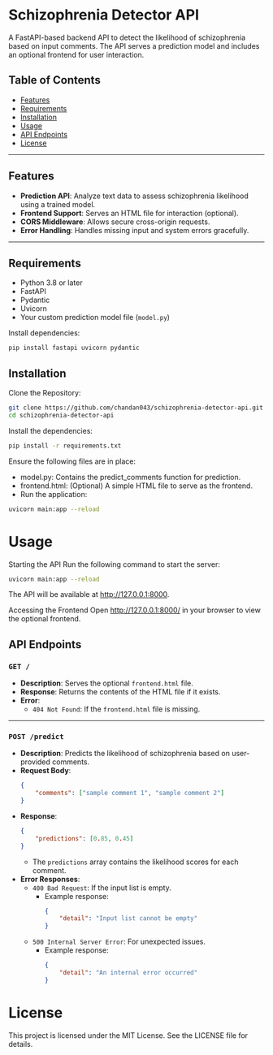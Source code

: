 # Schizophrenia Detector API

A FastAPI-based backend API to detect the likelihood of schizophrenia based on input comments. The API serves a prediction model and includes an optional frontend for user interaction.

## Table of Contents
- [Features](#features)
- [Requirements](#requirements)
- [Installation](#installation)
- [Usage](#usage)
- [API Endpoints](#api-endpoints)
- [License](#license)

---

## Features
- **Prediction API**: Analyze text data to assess schizophrenia likelihood using a trained model.
- **Frontend Support**: Serves an HTML file for interaction (optional).
- **CORS Middleware**: Allows secure cross-origin requests.
- **Error Handling**: Handles missing input and system errors gracefully.

---

## Requirements
- Python 3.8 or later
- FastAPI
- Pydantic
- Uvicorn
- Your custom prediction model file (`model.py`)

Install dependencies:
```bash
pip install fastapi uvicorn pydantic
```

## Installation
Clone the Repository:

```bash
git clone https://github.com/chandan043/schizophrenia-detector-api.git
cd schizophrenia-detector-api
```
Install the dependencies:

```bash
pip install -r requirements.txt
```
Ensure the following files are in place:

- model.py: Contains the predict_comments function for prediction.
- frontend.html: (Optional) A simple HTML file to serve as the frontend.
- Run the application:

```bash
uvicorn main:app --reload
```
# Usage
Starting the API
Run the following command to start the server:

```bash
uvicorn main:app --reload
```
The API will be available at http://127.0.0.1:8000.

Accessing the Frontend
Open http://127.0.0.1:8000/ in your browser to view the optional frontend.
## API Endpoints

### `GET /`
- **Description**: Serves the optional `frontend.html` file.
- **Response**: Returns the contents of the HTML file if it exists.
- **Error**: 
  - `404 Not Found`: If the `frontend.html` file is missing.

---

### `POST /predict`
- **Description**: Predicts the likelihood of schizophrenia based on user-provided comments.
- **Request Body**:
    ```json
    {
        "comments": ["sample comment 1", "sample comment 2"]
    }
    ```
- **Response**:
    ```json
    {
        "predictions": [0.85, 0.45]
    }
    ```
    - The `predictions` array contains the likelihood scores for each comment.
- **Error Responses**:
  - `400 Bad Request`: If the input list is empty.
    - Example response:
      ```json
      {
          "detail": "Input list cannot be empty"
      }
      ```
  - `500 Internal Server Error`: For unexpected issues.
    - Example response:
      ```json
      {
          "detail": "An internal error occurred"
      }
      ```
# License
This project is licensed under the MIT License. See the LICENSE file for details.

